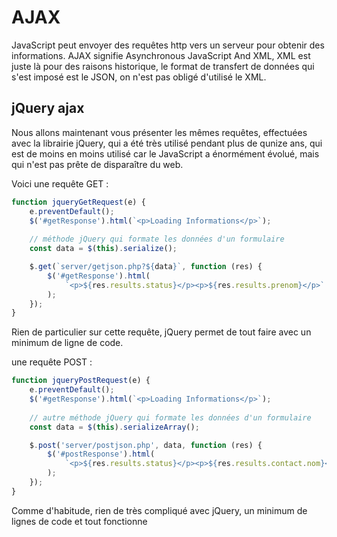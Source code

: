 # AJAX

JavaScript peut envoyer des requêtes http vers un serveur pour obtenir des informations.
AJAX signifie Asynchronous JavaScript And XML, XML est juste là pour des raisons historique, le format de transfert de données qui s'est imposé est le JSON, on n'est pas obligé d'utilisé le XML. 

## jQuery ajax
Nous allons maintenant vous présenter les mêmes requêtes, effectuées avec la librairie jQuery, qui a été très utilisé pendant plus de qunize ans, qui est de moins en moins utilisé car le JavaScript a énormément évolué, mais qui n'est pas prête de disparaître du web.

Voici une requête GET :
```javascript
function jqueryGetRequest(e) {
    e.preventDefault();
    $('#getResponse').html(`<p>Loading Informations</p>`);
    
    // méthode jQuery qui formate les données d'un formulaire
    const data = $(this).serialize();

    $.get(`server/getjson.php?${data}`, function (res) {
        $('#getResponse').html(
            `<p>${res.results.status}</p><p>${res.results.prenom}</p>`
        );
    });
}
```
Rien de particulier sur cette requête, jQuery permet de tout faire avec un minimum de ligne de code.

une requête POST :
```javascript
function jqueryPostRequest(e) {
    e.preventDefault();
    $('#getResponse').html(`<p>Loading Informations</p>`);
    
    // autre méthode jQuery qui formate les données d'un formulaire
    const data = $(this).serializeArray();

    $.post('server/postjson.php', data, function (res) {
        $('#postResponse').html(
            `<p>${res.results.status}</p><p>${res.results.contact.nom}</p><p>${res.results.contact.prenom}</p>`
        );
    });
}

```
Comme d'habitude, rien de très compliqué avec jQuery, un minimum de lignes de code et tout fonctionne
